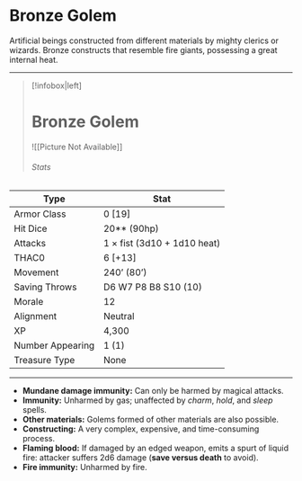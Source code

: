 # Bronze Golem

Artificial beings constructed from different materials by mighty clerics or wizards.
Bronze constructs that resemble fire giants, possessing a great internal heat.

------
> [!infobox|left] 
> # Bronze Golem
>  ![[Picture Not Available]] 
>  ###### Stats 
| Type                    | Stat        |
| ---------------- | ------------------------------ |
| Armor Class     | 0 [19]                      |
| Hit Dice         | 20** (90hp)                 |
| Attacks          | 1 × fist (3d10 + 1d10 heat) |
| THAC0            | 6 [+13]                     |
| Movement         | 240’ (80’)                  |
| Saving Throws    | D6 W7 P8 B8 S10 (10)        |
| Morale           | 12                          |
| Alignment        | Neutral                     |
| XP               | 4,300                       |
| Number Appearing | 1 (1)                       |
| Treasure Type    | None                        |

------

- **Mundane damage immunity:** Can only be harmed by magical attacks.
- **Immunity:** Unharmed by gas; unaffected by *charm*, *hold*, and *sleep* spells.
- **Other materials:** Golems formed of other materials are also possible.
- **Constructing:** A very complex, expensive, and time-consuming process.
- **Flaming blood:** If damaged by an edged weapon, emits a spurt of liquid fire: attacker suffers 2d6 damage (**save versus death** to avoid).
- **Fire immunity:** Unharmed by fire.
